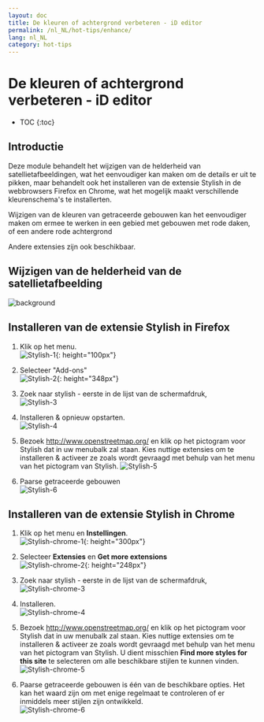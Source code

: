 ```yaml
---
layout: doc
title: De kleuren of achtergrond verbeteren - iD editor
permalink: /nl_NL/hot-tips/enhance/
lang: nl_NL
category: hot-tips
---
```


De kleuren of achtergrond verbeteren - iD editor
============

- TOC
{:toc}

Introductie
------------

Deze module behandelt het wijzigen van de helderheid van satellietafbeeldingen, wat het eenvoudiger kan maken om de details er uit te pikken, maar behandelt ook het installeren van de extensie Stylish in de webbrowsers Firefox en Chrome, wat het mogelijk maakt verschillende kleurenschema's te installerten.  

Wijzigen van de kleuren van getraceerde gebouwen kan het eenvoudiger maken om ermee te werken in een gebied met gebouwen met rode daken, of een andere rode achtergrond  

Andere extensies zijn ook beschikbaar. 

Wijzigen van de helderheid van de satellietafbeelding
--------------------------------------------------

![background][]

Installeren van de extensie Stylish in Firefox  
-------------------------------------------

1.  Klik op het menu.  
![Stylish-1]{: height="100px"}

2.  Selecteer "Add-ons"  
![Stylish-2]{: height="348px"}

3.  Zoek naar stylish - eerste in de lijst van de schermafdruk,  
![Stylish-3][]

4.  Installeren & opnieuw opstarten.  
![Stylish-4][]

5.  Bezoek <http://www.openstreetmap.org/> en klik op het pictogram voor Stylish dat in uw menubalk zal staan. Kies nuttige extensies om te installeren & activeer ze zoals wordt gevraagd met behulp van het menu van het pictogram van Stylish.
![Stylish-5][]

6.  Paarse getraceerde gebouwen  
![Stylish-6][]


Installeren van de extensie Stylish in Chrome  
-------------------------------------------

1.  Klik op het menu en **Instellingen**.  
![Stylish-chrome-1]{: height="300px"}

2.  Selecteer **Extensies** en **Get more extensions**  
![Stylish-chrome-2]{: height="248px"}

3.  Zoek naar stylish - eerste in de lijst van de schermafdruk,  
![Stylish-chrome-3][]

4.  Installeren.  
![Stylish-chrome-4][]

5.  Bezoek <http://www.openstreetmap.org/> en klik op het pictogram voor Stylish dat in uw menubalk zal staan. Kies nuttige extensies om te installeren & activeer ze zoals wordt gevraagd met behulp van het menu van het pictogram van Stylish. U dient misschien **Find more styles for this site** te selecteren om alle beschikbare stijlen te kunnen vinden.  
![Stylish-chrome-5][]

6.  Paarse getraceerde gebouwen is één van de beschikbare opties. Het kan het waard zijn om met enige regelmaat te controleren of er inmiddels meer stijlen zijn ontwikkeld.   
![Stylish-chrome-6][]



[background]:/images/hot-tips/background.gif
[Stylish-1]:/images/hot-tips/Stylish-1.png
[Stylish-2]:/images/hot-tips/Stylish-2.png
[Stylish-3]:/images/hot-tips/Stylish-3.png
[Stylish-4]:/images/hot-tips/Stylish-4.png
[Stylish-5]:/images/hot-tips/Stylish-5.png
[Stylish-6]:/images/hot-tips/HOT-purple-buildings.png
[Stylish-chrome-1]:/images/hot-tips/chrome_1-settings.png
[Stylish-chrome-2]:/images/hot-tips/chrome_2-extensions.png
[Stylish-chrome-3]:/images/hot-tips/chrome_3-stylish.png
[Stylish-chrome-4]:/images/hot-tips/chrome_4-stylish-add.png
[Stylish-chrome-5]:/images/hot-tips/chrome_5-more-styles.png
[Stylish-chrome-6]:/images/hot-tips/chrome_6-purple-stylish.png